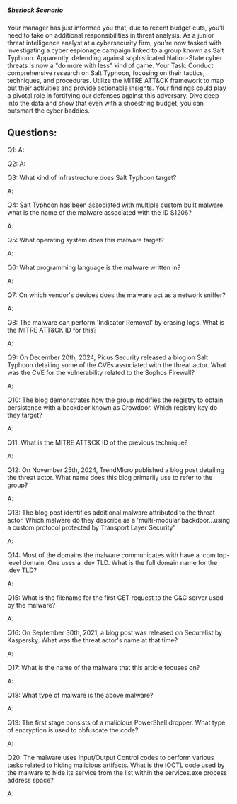 
##### Sherlock Scenario

Your manager has just informed you that, due to recent budget cuts, you'll need to take on additional responsibilities in threat analysis. As a junior threat intelligence analyst at a cybersecurity firm, you're now tasked with investigating a cyber espionage campaign linked to a group known as Salt Typhoon. Apparently, defending against sophisticated Nation-State cyber threats is now a "do more with less" kind of game. Your Task: Conduct comprehensive research on Salt Typhoon, focusing on their tactics, techniques, and procedures. Utilize the MITRE ATT&CK framework to map out their activities and provide actionable insights. Your findings could play a pivotal role in fortifying our defenses against this adversary. Dive deep into the data and show that even with a shoestring budget, you can outsmart the cyber baddies.


## Questions:

Q1: 
A: 

Q2: 
A: 

Q3: What kind of infrastructure does Salt Typhoon target?

A: 

Q4: Salt Typhoon has been associated with multiple custom built malware, what is the name of the malware associated with the ID S1206?

A: 

Q5: What operating system does this malware target?

A: 

Q6: What programming language is the malware written in?

A: 

Q7: On which vendor's devices does the malware act as a network sniffer?

A: 

Q8: The malware can perform 'Indicator Removal' by erasing logs. What is the MITRE ATT&CK ID for this?

A: 

Q9: On December 20th, 2024, Picus Security released a blog on Salt Typhoon detailing some of the CVEs associated with the threat actor. What was the CVE for the vulnerability related to the Sophos Firewall?

A: 

Q10: The blog demonstrates how the group modifies the registry to obtain persistence with a backdoor known as Crowdoor. Which registry key do they target?

A: 

Q11: What is the MITRE ATT&CK ID of the previous technique?

A: 

Q12: On November 25th, 2024, TrendMicro published a blog post detailing the threat actor. What name does this blog primarily use to refer to the group?

A: 

Q13: The blog post identifies additional malware attributed to the threat actor. Which malware do they describe as a 'multi-modular backdoor...using a custom protocol protected by Transport Layer Security'

A: 

Q14: Most of the domains the malware communicates with have a .com top-level domain. One uses a .dev TLD. What is the full domain name for the .dev TLD?

A: 

Q15: What is the filename for the first GET request to the C&C server used by the malware?

A: 

Q16: On September 30th, 2021, a blog post was released on Securelist by Kaspersky. What was the threat actor's name at that time?

A: 

Q17: What is the name of the malware that this article focuses on?

A: 

Q18: What type of malware is the above malware?

A: 

Q19: The first stage consists of a malicious PowerShell dropper. What type of encryption is used to obfuscate the code?

A: 

Q20: The malware uses Input/Output Control codes to perform various tasks related to hiding malicious artifacts. What is the IOCTL code used by the malware to hide its service from the list within the services.exe process address space?

A: 


